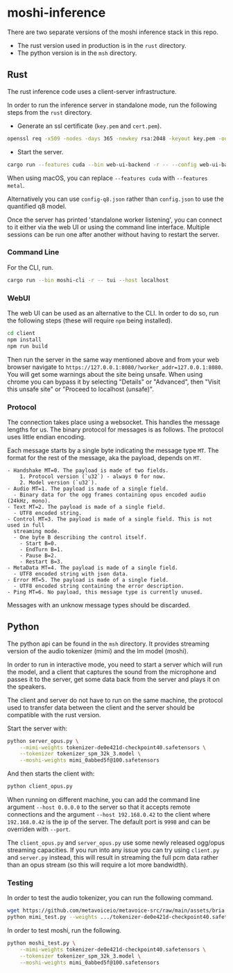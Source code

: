 # moshi-inference

There are two separate versions of the moshi inference stack in this repo.
- The rust version used in production is in the `rust` directory.
- The python version is in the `msh` directory.

## Rust

The rust inference code uses a client-server infrastructure.

In order to run the inference server in standalone mode, run the following steps
from the `rust` directory.

- Generate an ssl certificate (`key.pem` and `cert.pem`).
```bash
openssl req -x509 -nodes -days 365 -newkey rsa:2048 -keyout key.pem -out cert.pem
```
- Start the server.
```bash
cargo run --features cuda --bin web-ui-backend -r -- --config web-ui-backend/config.json standalone
```
When using macOS, you can replace `--features cuda` with `--features metal`.

Alternatively you can use `config-q8.json` rather than `config.json` to use the
quantified q8 model.

Once the server has printed 'standalone worker listening', you can connect to it
either via the web UI or using the command line interface. Multiple sessions can
be run one after another without having to restart the server.

### Command Line

For the CLI, run.
```bash
cargo run --bin moshi-cli -r -- tui --host localhost
```

### WebUI

The web UI can be used as an alternative to the CLI. In order to do so, run the
following steps (these will require `npm` being installed).
```bash
cd client
npm install
npm run build
```

Then run the server in the same way mentioned above and from your web browser
navigate to `https://127.0.0.1:8080/?worker_addr=127.0.0.1:8080`. You will get
some warnings about the site being unsafe. When using chrome you can bypass it
by selecting "Details" or "Advanced", then "Visit this unsafe site" or "Proceed
to localhost (unsafe)".

### Protocol

The connection takes place using a websocket. This handles the message lengths
for us. The binary protocol for messages is as follows. The protocol uses little
endian encoding.

Each message starts by a single byte indicating the message type `MT`.
The format for the rest of the message, aka the payload, depends on `MT`.

```
- Handshake MT=0. The payload is made of two fields.
    1. Protocol version (`u32`) - always 0 for now.
    2. Model version (`u32`).
- Audio MT=1. The payload is made of a single field.
  - Binary data for the ogg frames containing opus encoded audio (24kHz, mono).
- Text MT=2. The payload is made of a single field.
  - UTF8 encoded string.
- Control MT=3. The payload is made of a single field. This is not used in full
  streaming mode.
  - One byte B describing the control itself.
    - Start B=0.
    - EndTurn B=1.
    - Pause B=2.
    - Restart B=3.
- MetaData MT=4. The payload is made of a single field.
  - UTF8 encoded string with json data.
- Error MT=5. The payload is made of a single field.
  - UTF8 encoded string containing the error description.
- Ping MT=6. No payload, this message type is currently unused.
```
Messages with an unknow message types should be discarded.
 
## Python

The python api can be found in the `msh` directory. It provides streaming
version of the audio tokenizer (mimi) and the lm model (moshi).

In order to run in interactive mode, you need to start a server which will
run the model, and a client that captures the sound from the microphone
and passes it to the server, get some data back from the server and plays it
on the speakers.

The client and server do not have to run on the same machine, the protocol used
to transfer data between the client and the server should be compatible with the
rust version.

Start the server with:
```bash
python server_opus.py \
    --mimi-weights tokenizer-de0e421d-checkpoint40.safetensors \
    --tokenizer tokenizer_spm_32k_3.model \
    --moshi-weights mimi_0abbed5f@100.safetensors 
```

And then starts the client with:
```bash
python client_opus.py
```

When running on different machine, you can add the command line argument
`--host 0.0.0.0` to the server so that it accepts remote connections and
the argument `--host 192.168.0.42` to the client where `192.168.0.42` is
the ip of the server. The default port is `9998` and can be overriden with
`--port`.

The `client_opus.py` and `server_opus.py` use some newly released ogg/opus
streaming capacities. If you run into any issue you can try using `client.py`
and `server.py` instead, this will result in streaming the full pcm data rather
than an opus stream (so this will require a lot more bandwidth).

### Testing
In order to test the audio tokenizer, you can run the following command.

```bash
wget https://github.com/metavoiceio/metavoice-src/raw/main/assets/bria.mp3
python mimi_test.py --weights .../tokenizer-de0e421d-checkpoint40.safetensors
```

In order to test moshi, run the following.
```bash
python moshi_test.py \
    --mimi-weights tokenizer-de0e421d-checkpoint40.safetensors \
    --tokenizer tokenizer_spm_32k_3.model \
    --moshi-weights mimi_0abbed5f@100.safetensors 
```
